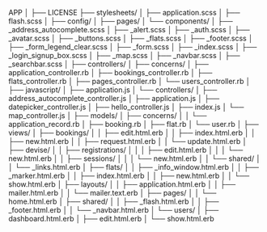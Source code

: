 APP
│
├── LICENSE
├── stylesheets/
│   ├── application.scss
│   ├── flash.scss
│   ├── config/
│   ├── pages/
│   └── components/
│       ├── _address_autocomplete.scss
│       ├── _alert.scss
│       ├── _auth.scss
│       ├── _avatar.scss
│       ├── _buttons.scss
│       ├── _flats.scss
│       ├── _footer.scss
│       ├── _form_legend_clear.scss
│       ├── _form.scss
│       ├── _index.scss
│       ├── _login_signup_box.scss
│       ├── _map.scss
│       ├── _navbar.scss
│       ├── _searchbar.scss
│
├── controllers/
│   ├── concerns/
│   ├── application_controller.rb
│   ├── bookings_controller.rb
│   ├── flats_controller.rb
│   ├── pages_controller.rb
│   └── users_controller.rb
│
├── javascript/
│   ├── application.js
│   └── controllers/
│       ├── address_autocomplete_controller.js
│       ├── application.js
│       ├── datepicker_controller.js
│       ├── hello_controller.js
│       ├── index.js
│       └── map_controller.js
│
├── models/
│   ├── concerns/
│   │   └── application_record.rb
│   ├── booking.rb
│   ├── flat.rb
│   └── user.rb
│
├── views/
│   ├── bookings/
│   │   ├── edit.html.erb
│   │   ├── index.html.erb
│   │   ├── new.html.erb
│   │   ├── request.html.erb
│   │   └── update.html.erb
│   ├── devise/
│   │   ├── registrations/
│   │   │   ├── edit.html.erb
│   │   │   └── new.html.erb
│   │   ├── sessions/
│   │   │   └── new.html.erb
│   │   └── shared/
│   │       └── _links.html.erb
│   ├── flats/
│   │   ├── _info_window.html.erb
│   │   ├── _marker.html.erb
│   │   ├── index.html.erb
│   │   ├── new.html.erb
│   │   └── show.html.erb
│   ├── layouts/
│   │   ├── application.html.erb
│   │   ├── mailer.html.erb
│   │   └── mailer.text.erb
│   ├── pages/
│   │   └── home.html.erb
│   ├── shared/
│   │   ├── _flash.html.erb
│   │   ├── _footer.html.erb
│   │   └── _navbar.html.erb
│   └── users/
│       ├── dashboard.html.erb
│       ├── edit.html.erb
│       └── show.html.erb
